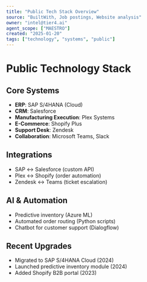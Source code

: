 ```yaml
---
title: "Public Tech Stack Overview"
source: "BuiltWith, Job postings, Website analysis"
owner: "intel@tier4.ai"
agent_scope: ["MAESTRO"]
created: "2025-01-20"
tags: ["technology", "systems", "public"]
---
```


# Public Technology Stack

## Core Systems
- **ERP**: SAP S/4HANA (Cloud)
- **CRM**: Salesforce
- **Manufacturing Execution**: Plex Systems
- **E-Commerce**: Shopify Plus
- **Support Desk**: Zendesk
- **Collaboration**: Microsoft Teams, Slack

## Integrations
- SAP ↔ Salesforce (custom API)
- Plex ↔ Shopify (order automation)
- Zendesk ↔ Teams (ticket escalation)

## AI & Automation
- Predictive inventory (Azure ML)
- Automated order routing (Python scripts)
- Chatbot for customer support (Dialogflow)

## Recent Upgrades
- Migrated to SAP S/4HANA Cloud (2024)
- Launched predictive inventory module (2024)
- Added Shopify B2B portal (2023)
